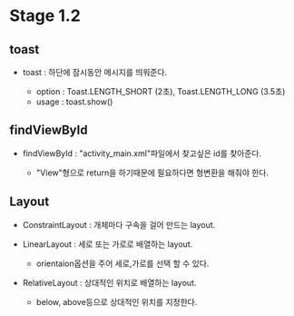 Stage 1.2
=========

toast
------
* toast : 하단에 잠시동안 메시지를 띄워준다.

  * option : Toast.LENGTH_SHORT (2초), Toast.LENGTH_LONG (3.5초)
  * usage : toast.show()

findViewById
-------------
* findViewById : "activity_main.xml"파일에서 찾고싶은 id를 찾아준다.

  * "View"형으로 return을 하기때문에 필요하다면 형변환을 해줘야 한다.

Layout
---------
* ConstraintLayout : 개체마다 구속을 걸어 만드는 layout. 
 
* LinearLayout : 세로 또는 가로로 배열하는 layout.

  * orientaion옵션을 주어 세로,가로를 선택 할 수 있다.
  
* RelativeLayout : 상대적인 위치로 배열하는 layout.

  * below, above등으로 상대적인 위치를 지정한다.
